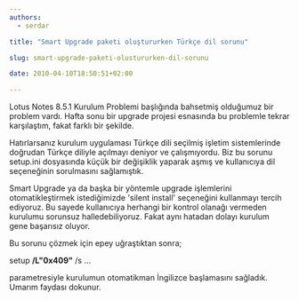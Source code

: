 ```yaml
---
authors:
  - serdar

title: "Smart Upgrade paketi oluştururken Türkçe dil sorunu"

slug: smart-upgrade-paketi-olustururken-dil-sorunu

date: 2010-04-10T18:50:51+02:00

---
```


[](2010-01-lotus-notes-8.5.1-kurulum-problemi.md "Lotus Notes 8.5.1 Kurulum Problemi")Lotus Notes 8.5.1 Kurulum Problemi başlığında bahsetmiş olduğumuz bir problem vardı. Hafta sonu bir upgrade projesi esnasında bu problemle tekrar karşılaştım, fakat farklı bir şekilde.

Hatırlarsanız kurulum uygulaması Türkçe dili seçilmiş işletim sistemlerinde doğrudan Türkçe diliyle açılmayı deniyor ve çalışmıyordu. Biz bu sorunu setup.ini dosyasında küçük bir değişiklik yaparak aşmış ve kullanıcıya dil seçeneğinin sorulmasını sağlamıştık.

Smart Upgrade ya da başka bir yöntemle upgrade işlemlerini otomatikleştirmek istediğimizde 'silent install' seçeneğini kullanmayı tercih ediyoruz. Bu sayede kullanıcıya herhangi bir kontrol olanağı vermeden kurulumu sorunsuz halledebiliyoruz. Fakat aynı hatadan dolayı kurulum gene başarısız oluyor.

Bu sorunu çözmek için epey uğraştıktan sonra;

setup **/L"0x409"** /s ...

parametresiyle kurulumun otomatikman İngilizce başlamasını sağladık. Umarım faydası dokunur.

